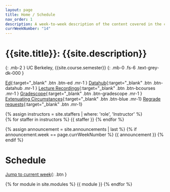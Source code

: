 ```yaml
---
layout: page
title: Home / Schedule
nav_order: 1
description: A week-to-week description of the content covered in the course.
currWeekNumber: "14"
---
```


# {{site.title}}: {{site.description}}

{: .mb-2 }
UC Berkeley, {{site.course.semester}}
{: .mb-0 .fs-6 .text-grey-dk-000 }

[Ed]({{site.course.edstem}}){:target="\_blank" .btn .btn-ed .mr-1 }
[Datahub]({{site.course.datahub}}){:target="\_blank" .btn .btn-datahub .mr-1 }
[Lecture Recordings]({{site.course.videos}}){:target="\_blank" .btn .btn-bcourses .mr-1 }
[Gradescope]({{site.course.gradescope}}){:target="\_blank" .btn .btn-gradescope .mr-1 }
[Extenuating Circumstances]({{site.course.extenuating_circumstances}}){:target="\_blank" .btn .btn-blue .mr-1}
[Regrade requests]({{site.course.regrades}}){:target="\_blank" .btn .mr-1}

<div>
{% assign instructors = site.staffers | where: 'role', 'Instructor' %}
  <div class="role">
    {% for staffer in instructors %}
    {{ staffer }}
    {% endfor %}
  </div>
</div>

{% assign announcement = site.announcements | last %}
{% if announcement.week == page.currWeekNumber %}
  {{ announcement }}
{% endif %}


<a name="schedule"></a>

# Schedule

[Jump to current week](#week-{{page.currWeekNumber}}){: .btn }

{% for module in site.modules %}
{{ module }}
{% endfor %}
